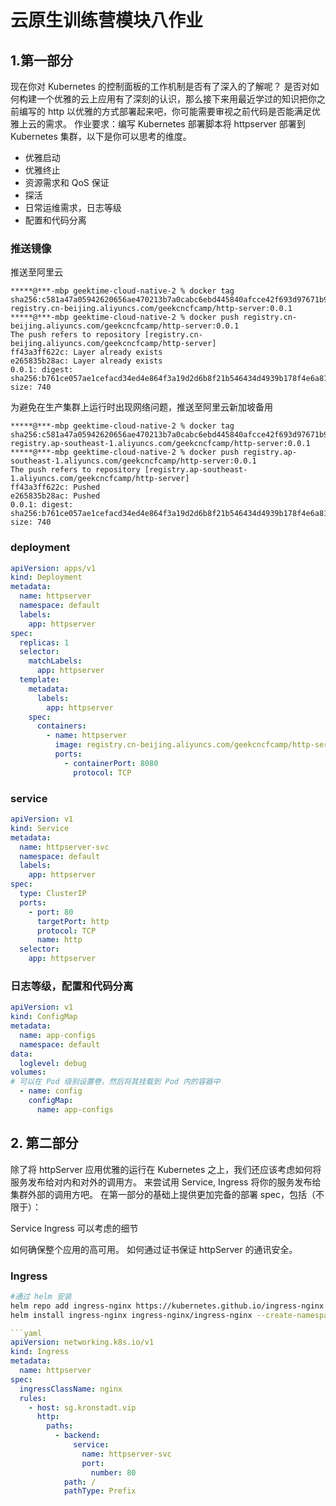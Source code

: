 # 云原生训练营模块八作业

## 1.第一部分

现在你对 Kubernetes 的控制面板的工作机制是否有了深入的了解呢？
是否对如何构建一个优雅的云上应用有了深刻的认识，那么接下来用最近学过的知识把你之前编写的 http 以优雅的方式部署起来吧，你可能需要审视之前代码是否能满足优雅上云的需求。
作业要求：编写 Kubernetes 部署脚本将 httpserver 部署到 Kubernetes 集群，以下是你可以思考的维度。

- 优雅启动
- 优雅终止
- 资源需求和 QoS 保证
- 探活
- 日常运维需求，日志等级
- 配置和代码分离

### 推送镜像

推送至阿里云

```shell
*****@***-mbp geektime-cloud-native-2 % docker tag sha256:c581a47a05942620656ae470213b7a0cabc6ebd445840afcce42f693d97671b9 registry.cn-beijing.aliyuncs.com/geekcncfcamp/http-server:0.0.1    
*****@***-mbp geektime-cloud-native-2 % docker push registry.cn-beijing.aliyuncs.com/geekcncfcamp/http-server:0.0.1                                                                           
The push refers to repository [registry.cn-beijing.aliyuncs.com/geekcncfcamp/http-server]
ff43a3ff622c: Layer already exists 
e265835b28ac: Layer already exists 
0.0.1: digest: sha256:b761ce057ae1cefacd34ed4e864f3a19d2d6b8f21b546434d4939b178f4e6a81 size: 740
```

为避免在生产集群上运行时出现网络问题，推送至阿里云新加坡备用

```shell
*****@***-mbp geektime-cloud-native-2 % docker tag sha256:c581a47a05942620656ae470213b7a0cabc6ebd445840afcce42f693d97671b9 registry.ap-southeast-1.aliyuncs.com/geekcncfcamp/http-server:0.0.1
*****@***-mbp geektime-cloud-native-2 % docker push registry.ap-southeast-1.aliyuncs.com/geekcncfcamp/http-server:0.0.1
The push refers to repository [registry.ap-southeast-1.aliyuncs.com/geekcncfcamp/http-server]
ff43a3ff622c: Pushed 
e265835b28ac: Pushed 
0.0.1: digest: sha256:b761ce057ae1cefacd34ed4e864f3a19d2d6b8f21b546434d4939b178f4e6a81 size: 740
```

### deployment
```yaml
apiVersion: apps/v1
kind: Deployment
metadata:
  name: httpserver
  namespace: default
  labels:
    app: httpserver
spec:
  replicas: 1
  selector:
    matchLabels:
      app: httpserver
  template:
    metadata: 
      labels:
        app: httpserver
    spec:
      containers:
        - name: httpserver   
          image: registry.cn-beijing.aliyuncs.com/geekcncfcamp/http-server:0.0.1
          ports:
            - containerPort: 8080
              protocol: TCP
```

### service
```yaml
apiVersion: v1
kind: Service
metadata:
  name: httpserver-svc
  namespace: default
  labels:
    app: httpserver
spec:
  type: ClusterIP
  ports:
    - port: 80
      targetPort: http
      protocol: TCP
      name: http
  selector:
    app: httpserver

```
### 日志等级，配置和代码分离
```yaml
apiVersion: v1
kind: ConfigMap
metadata:
  name: app-configs
  namespace: default
data:
  loglevel: debug
volumes:
# 可以在 Pod 级别设置卷，然后将其挂载到 Pod 内的容器中
  - name: config  
    configMap:    
      name: app-configs
```

## 2. 第二部分
除了将 httpServer 应用优雅的运行在 Kubernetes 之上，我们还应该考虑如何将服务发布给对内和对外的调用方。
来尝试用 Service, Ingress 将你的服务发布给集群外部的调用方吧。
在第一部分的基础上提供更加完备的部署 spec，包括（不限于）：

Service
Ingress
可以考虑的细节

如何确保整个应用的高可用。
如何通过证书保证 httpServer 的通讯安全。

### Ingress

```bash
#通过 helm 安装
helm repo add ingress-nginx https://kubernetes.github.io/ingress-nginx
helm install ingress-nginx ingress-nginx/ingress-nginx --create-namespace --namespace ingress

```

```yaml
```yaml
apiVersion: networking.k8s.io/v1
kind: Ingress
metadata:
  name: httpserver
spec:
  ingressClassName: nginx
  rules:
    - host: sg.kronstadt.vip
      http:
        paths:
          - backend:
              service:
                name: httpserver-svc
                port:
                  number: 80
            path: /
            pathType: Prefix
```
